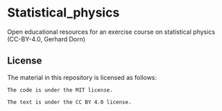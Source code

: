# Statistical_physics
Open educational resources for an exercise course on statistical physics (CC-BY-4.0, Gerhard Dorn)

## License

The material in this repository is licensed as follows:

    The code is under the MIT license.

    The text is under the CC BY 4.0 license.
